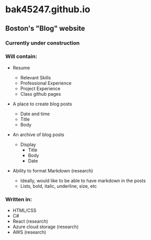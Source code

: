 # bak45247.github.io
## Boston's "Blog" website

### Currently under construction

### Will contain:

- Resume
	- Relevant Skills
	- Professional Experience
	- Project Experience
	- Class github pages

- A place to create blog posts
	- Date and time
	- Title
	- Body
- An archive of blog posts
	- Display
		- Title
		- Body
		- Date
- Ability to format Markdown (research)
	- Ideally, would like to be able to have markdown in the posts
	- Lists, bold, italic, underline, size, etc

### Written in:

- HTML/CSS
- C#
- React (research)
- Azure cloud storage (research)
- AWS (research)
